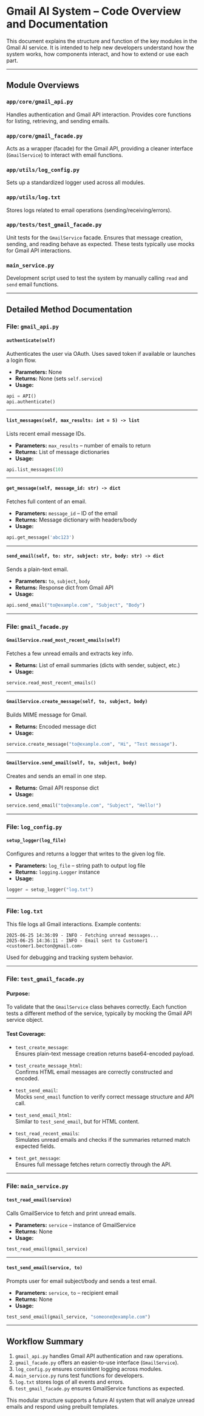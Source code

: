 
# Gmail AI System – Code Overview and Documentation

This document explains the structure and function of the key modules in the Gmail AI service. It is intended to help new developers understand how the system works, how components interact, and how to extend or use each part.

---

## Module Overviews

### `app/core/gmail_api.py`
Handles authentication and Gmail API interaction. Provides core functions for listing, retrieving, and sending emails.

### `app/core/gmail_facade.py`
Acts as a wrapper (facade) for the Gmail API, providing a cleaner interface (`GmailService`) to interact with email functions.

### `app/utils/log_config.py`
Sets up a standardized logger used across all modules.

### `app/utils/log.txt`
Stores logs related to email operations (sending/receiving/errors).

### `app/tests/test_gmail_facade.py`
Unit tests for the `GmailService` facade. Ensures that message creation, sending, and reading behave as expected. These tests typically use mocks for Gmail API interactions.

### `main_service.py`
Development script used to test the system by manually calling `read` and `send` email functions.

---

## Detailed Method Documentation

### File: `gmail_api.py`

#### `authenticate(self)`
Authenticates the user via OAuth. Uses saved token if available or launches a login flow.

- **Parameters:** None  
- **Returns:** None (sets `self.service`)  
- **Usage:**
```python
api = API()
api.authenticate()
```

---

#### `list_messages(self, max_results: int = 5) -> list`
Lists recent email message IDs.

- **Parameters:** `max_results` – number of emails to return  
- **Returns:** List of message dictionaries  
- **Usage:**
```python
api.list_messages(10)
```

---

#### `get_message(self, message_id: str) -> dict`
Fetches full content of an email.

- **Parameters:** `message_id` – ID of the email  
- **Returns:** Message dictionary with headers/body  
- **Usage:**
```python
api.get_message('abc123')
```

---

#### `send_email(self, to: str, subject: str, body: str) -> dict`
Sends a plain-text email.

- **Parameters:** `to`, `subject`, `body`  
- **Returns:** Response dict from Gmail API  
- **Usage:**
```python
api.send_email("to@example.com", "Subject", "Body")
```

---

### File: `gmail_facade.py`

#### `GmailService.read_most_recent_emails(self)`
Fetches a few unread emails and extracts key info.

- **Returns:** List of email summaries (dicts with sender, subject, etc.)  
- **Usage:**
```python
service.read_most_recent_emails()
```

---

#### `GmailService.create_message(self, to, subject, body)`
Builds MIME message for Gmail.

- **Returns:** Encoded message dict  
- **Usage:**
```python
service.create_message("to@example.com", "Hi", "Test message").
```

---

#### `GmailService.send_email(self, to, subject, body)`
Creates and sends an email in one step.

- **Returns:** Gmail API response dict  
- **Usage:**
```python
service.send_email("to@example.com", "Subject", "Hello!")
```

---

### File: `log_config.py`

#### `setup_logger(log_file)`
Configures and returns a logger that writes to the given log file.

- **Parameters:** `log_file` – string path to output log file  
- **Returns:** `logging.Logger` instance  
- **Usage:**
```python
logger = setup_logger("log.txt")
```

---

### File: `log.txt`

This file logs all Gmail interactions. Example contents:
```
2025-06-25 14:36:09 - INFO - Fetching unread messages...
2025-06-25 14:36:11 - INFO - Email sent to Customer1 <customer1.becton@gmail.com>
```

Used for debugging and tracking system behavior.

---

### File: `test_gmail_facade.py`

#### Purpose:
To validate that the `GmailService` class behaves correctly. Each function tests a different method of the service, typically by mocking the Gmail API service object.

#### Test Coverage:

- `test_create_message`:  
  Ensures plain-text message creation returns base64-encoded payload.

- `test_create_message_html`:  
  Confirms HTML email messages are correctly constructed and encoded.

- `test_send_email`:  
  Mocks `send_email` function to verify correct message structure and API call.

- `test_send_email_html`:  
  Similar to `test_send_email`, but for HTML content.

- `test_read_recent_emails`:  
  Simulates unread emails and checks if the summaries returned match expected fields.

- `test_get_message`:  
  Ensures full message fetches return correctly through the API.

---

### File: `main_service.py`

#### `test_read_email(service)`
Calls GmailService to fetch and print unread emails.

- **Parameters:** `service` – instance of GmailService  
- **Returns:** None  
- **Usage:**
```python
test_read_email(gmail_service)
```

---

#### `test_send_email(service, to)`
Prompts user for email subject/body and sends a test email.

- **Parameters:** `service`, `to` – recipient email  
- **Returns:** None  
- **Usage:**
```python
test_send_email(gmail_service, "someone@example.com")
```

---

## Workflow Summary

1. `gmail_api.py` handles Gmail API authentication and raw operations.
2. `gmail_facade.py` offers an easier-to-use interface (`GmailService`).
3. `log_config.py` ensures consistent logging across modules.
4. `main_service.py` runs test functions for developers.
5. `log.txt` stores logs of all events and errors.
6. `test_gmail_facade.py` ensures GmailService functions as expected.

This modular structure supports a future AI system that will analyze unread emails and respond using prebuilt templates.
